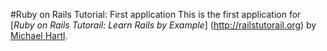 #Ruby on Rails Tutorial: First application
This is the first application for 
[*Ruby on Rails Tutorail: Learn Rails by Example*]
(http://railstutorail.org)
by [Michael Hartl](http://michaelhartl.com/).